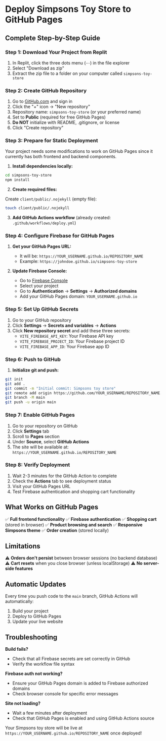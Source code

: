 # Deploy Simpsons Toy Store to GitHub Pages

## Complete Step-by-Step Guide

### Step 1: Download Your Project from Replit
1. In Replit, click the three dots menu (⋯) in the file explorer
2. Select "Download as zip"
3. Extract the zip file to a folder on your computer called `simpsons-toy-store`

### Step 2: Create GitHub Repository
1. Go to [GitHub.com](https://github.com) and sign in
2. Click the "+" icon → "New repository"
3. Repository name: `simpsons-toy-store` (or your preferred name)
4. Set to **Public** (required for free GitHub Pages)
5. **Do NOT** initialize with README, .gitignore, or license
6. Click "Create repository"

### Step 3: Prepare for Static Deployment

Your project needs some modifications to work on GitHub Pages since it currently has both frontend and backend components.

1. **Install dependencies locally:**
```bash
cd simpsons-toy-store
npm install
```

2. **Create required files:**

Create `client/public/.nojekyll` (empty file):
```bash
touch client/public/.nojekyll
```

3. **Add GitHub Actions workflow** (already created: `.github/workflows/deploy.yml`)

### Step 4: Configure Firebase for GitHub Pages

1. **Get your GitHub Pages URL:**
   - It will be: `https://YOUR_USERNAME.github.io/REPOSITORY_NAME`
   - Example: `https://johndoe.github.io/simpsons-toy-store`

2. **Update Firebase Console:**
   - Go to [Firebase Console](https://console.firebase.google.com)
   - Select your project
   - Go to **Authentication** → **Settings** → **Authorized domains**
   - Add your GitHub Pages domain: `YOUR_USERNAME.github.io`

### Step 5: Set Up GitHub Secrets

1. Go to your GitHub repository
2. Click **Settings** → **Secrets and variables** → **Actions**
3. Click **New repository secret** and add these three secrets:
   - `VITE_FIREBASE_API_KEY`: Your Firebase API key
   - `VITE_FIREBASE_PROJECT_ID`: Your Firebase project ID  
   - `VITE_FIREBASE_APP_ID`: Your Firebase app ID

### Step 6: Push to GitHub

1. **Initialize git and push:**
```bash
git init
git add .
git commit -m "Initial commit: Simpsons toy store"
git remote add origin https://github.com/YOUR_USERNAME/REPOSITORY_NAME.git
git branch -M main
git push -u origin main
```

### Step 7: Enable GitHub Pages

1. Go to your repository on GitHub
2. Click **Settings** tab
3. Scroll to **Pages** section
4. Under **Source**, select **GitHub Actions**
5. The site will be available at: `https://YOUR_USERNAME.github.io/REPOSITORY_NAME`

### Step 8: Verify Deployment

1. Wait 2-3 minutes for the GitHub Action to complete
2. Check the **Actions** tab to see deployment status
3. Visit your GitHub Pages URL
4. Test Firebase authentication and shopping cart functionality

## What Works on GitHub Pages

✅ **Full frontend functionality**
✅ **Firebase authentication** 
✅ **Shopping cart** (stored in browser)
✅ **Product browsing and search**
✅ **Responsive Simpsons theme**
✅ **Order creation** (stored locally)

## Limitations

⚠️ **Orders don't persist** between browser sessions (no backend database)
⚠️ **Cart resets** when you close browser (unless localStorage)
⚠️ **No server-side features**

## Automatic Updates

Every time you push code to the `main` branch, GitHub Actions will automatically:
1. Build your project
2. Deploy to GitHub Pages
3. Update your live website

## Troubleshooting

**Build fails?**
- Check that all Firebase secrets are set correctly in GitHub
- Verify the workflow file syntax

**Firebase auth not working?**
- Ensure your GitHub Pages domain is added to Firebase authorized domains
- Check browser console for specific error messages

**Site not loading?**
- Wait a few minutes after deployment
- Check that GitHub Pages is enabled and using GitHub Actions source

Your Simpsons toy store will be live at `https://YOUR_USERNAME.github.io/REPOSITORY_NAME` once deployed!